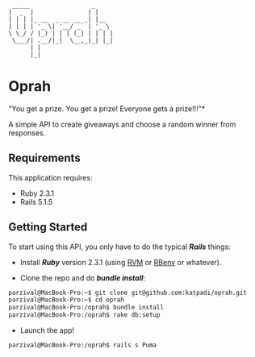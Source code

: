 
```
 _____                 _
|  _  |               | |
| | | |_ __  _ __ __ _| |__
| | | | '_ \| '__/ _` | '_ \
\ \_/ / |_) | | | (_| | | | |
 \___/| .__/|_|  \__,_|_| |_|
      | |
      |_|

```
Oprah
=========
"You get a prize. You get a prize! Everyone gets a prize!!!"*

A simple API to create giveaways and choose a random winner from responses.

Requirements
-------------

This application requires:

- Ruby 2.3.1
- Rails 5.1.5

Getting Started
---------------

To start using this API, you only have to do the typical ***Rails*** things:

* Install ***Ruby*** version 2.3.1 (using [RVM](https://github.com/rvm/rvm) or [RBenv](https://github.com/sstephenson/rbenv) or whatever).

* Clone the repo and do ***bundle install***:

```sh
parzival@MacBook-Pro:~$ git clone git@github.com:katpadi/oprah.git
parzival@MacBook-Pro:~$ cd oprah
parzival@MacBook-Pro:/oprah$ bundle install
parzival@MacBook-Pro:/oprah$ rake db:setup
```

* Launch the app!

```sh
parzival@MacBook-Pro:/oprah$ rails s Puma
```
